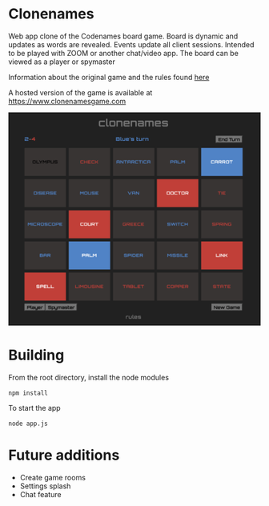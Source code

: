 # Clonenames

Web app clone of the Codenames board game. Board is dynamic and updates as words are revealed. Events update all client sessions.
Intended to be played with ZOOM or another chat/video app.
The board can be viewed as a player or spymaster

Information about the original game and the rules found [here](https://en.wikipedia.org/wiki/Codenames_(board_game))

A hosted version of the game is available at https://www.clonenamesgame.com



![Image of Game](https://github.com/coinerwh/Clonenames/blob/master/gamescreenshot.png)


# Building

From the root directory, install the node modules
```
npm install
```

To start the app
```
node app.js
```

# Future additions

* Create game rooms
* Settings splash
* Chat feature



